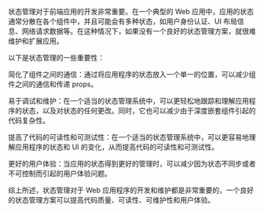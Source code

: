 状态管理对于前端应用的开发非常重要。在一个典型的 Web 应用中，应用的状态通常分散在各个组件中，并且可能会有多种状态，如用户身份认证、UI 布局信息、网络请求数据等。在这种情况下，如果没有一个良好的状态管理方案，就很难维护和扩展应用。

以下是状态管理的一些重要性：

简化了组件之间的通信：通过将应用程序的状态放入一个单一的位置，可以减少组件之间的通信和传递 props。

易于调试和维护：在一个适当的状态管理系统中，可以更轻松地跟踪和理解应用程序的状态，以及对状态的任何更改。同时，它也可以减少由于深度嵌套组件引起的代码复杂性。

提高了代码的可读性和可测试性：在一个适当的状态管理系统中，可以更容易地理解应用程序的状态和 UI 的变化，从而提高代码的可读性和可测试性。

更好的用户体验：当应用的状态得到更好的管理时，可以减少因为状态不同步或者不可控制而引起的用户体验问题。

综上所述，状态管理对于 Web 应用程序的开发和维护都是非常重要的，一个良好的状态管理方案可以提高代码质量、可读性、可维护性和用户体验。